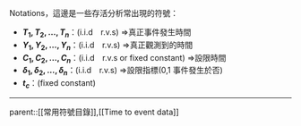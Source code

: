 Notations，這邊是一些存活分析常出現的符號：
- **$T_1,T_2,\ldots,T_n$**：(i.i.d　r.v.s)
$\Rightarrow$真正事件發生時間
- **$Y_1,Y_2,\ldots,Y_n$**：(i.i.d　r.v.s)
$\Rightarrow$真正觀測到的時間
- **$C_1,C_2,\ldots,C_n$**：(i.i.d　r.v.s or fixed constant)
$\Rightarrow$設限時間
- **$\delta_1,\delta_2,\ldots,\delta_n$**：(i.i.d　r.v.s)
$\Rightarrow$設限指標(0,1  事件發生於否)
- **$t_c$**：(fixed constant)
- - -
parent::[[常用符號目錄]],[[Time to event data]]